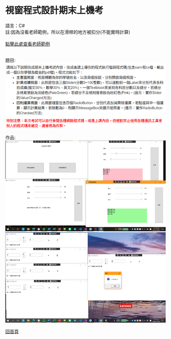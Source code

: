 <h1> 視窗程式設計期末上機考 </h1>
語言：C#<br>
註:因為沒看老師範例，所以在滑桿的地方被扣分(不能實時計算)
<br><br>
<a href="https://github.com/iambjlu/CS_class/raw/master/FinalTest/Readme_src/Teacher_Demo">點擊此處查看老師範例</a><br><br>

題目:<br>
<img src="https://github.com/iambjlu/CS_class/raw/master/FinalTest/Readme_src/img0.png"></img>

作品:<br>
<img src="https://github.com/iambjlu/CS_class/raw/master/FinalTest/Readme_src/img1.png"></img>
<img src="https://github.com/iambjlu/CS_class/raw/master/FinalTest/Readme_src/img2.png"></img>


<pre><a href="https://github.com/iambjlu/CS_class">回首頁</a></pre>
